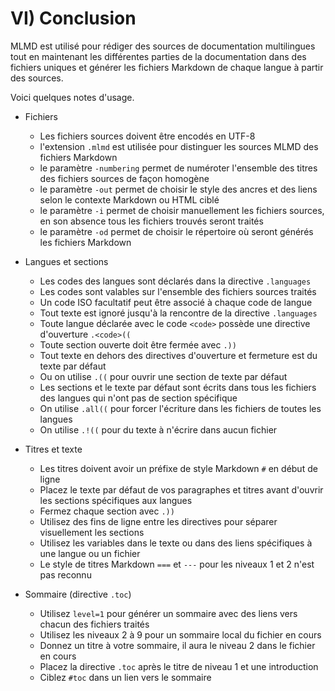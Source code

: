 # VI) Conclusion<A id="a78"></A>

MLMD est utilisé pour rédiger des sources de documentation multilingues tout en maintenant
les différentes parties de la documentation dans des fichiers uniques et générer les
fichiers Markdown de chaque langue à partir des sources.

Voici quelques notes d'usage.

- Fichiers
    - Les fichiers sources doivent être encodés en UTF-8
    - l'extension `.mlmd` est utilisée pour distinguer les sources MLMD des fichiers Markdown
    - le paramètre `-numbering` permet de numéroter l'ensemble des titres des fichiers sources de façon homogène
    - le paramètre `-out` permet de choisir le style des ancres et des liens selon le contexte Markdown ou HTML ciblé
    - le paramètre `-i` permet de choisir manuellement les fichiers sources, en son absence tous les fichiers trouvés seront traités
    - le paramètre `-od` permet de choisir le répertoire où seront générés les fichiers Markdown

- Langues et sections
  - Les codes des langues sont déclarés dans la directive `.languages`
  - Les codes sont valables sur l'ensemble des fichiers sources traités
  - Un code ISO facultatif peut être associé à chaque code de langue
  - Tout texte est ignoré jusqu'à la rencontre de la directive `.languages`
  - Toute langue déclarée avec le code `<code>` possède une directive d'ouverture `.<code>((`
  - Toute section ouverte doit être fermée avec `.))`
  - Tout texte en dehors des directives d'ouverture et fermeture est du texte par défaut
  - Ou on utilise `.((` pour ouvrir une section de texte par défaut
  - Les sections et le texte par défaut sont écrits dans tous les fichiers des langues qui n'ont pas de section spécifique
  - On utilise `.all((` pour forcer l'écriture dans les fichiers de toutes les langues
  - On utilise `.!((` pour du texte à n'écrire dans aucun fichier

- Titres et texte
  - Les titres doivent avoir un préfixe de style Markdown `#` en début de ligne
  - Placez le texte par défaut de vos paragraphes et titres avant d'ouvrir les sections spécifiques aux langues
  - Fermez chaque section avec `.))`
  - Utilisez des fins de ligne entre les directives pour séparer visuellement les sections
  - Utilisez les variables dans le texte ou dans des liens spécifiques à une langue ou un fichier
  - Le style de titres Markdown `===` et `---` pour les niveaux 1 et 2 n'est pas reconnu

- Sommaire (directive `.toc`)
  - Utilisez `level=1` pour générer un sommaire avec des liens vers chacun des fichiers traités
  - Utilisez les niveaux 2 à 9 pour un sommaire local du fichier en cours
  - Donnez un titre à votre sommaire, il aura le niveau 2 dans le fichier en cours
  - Placez la directive `.toc` après le titre de niveau 1 et une introduction
  - Ciblez `#toc` dans un lien vers le sommaire

